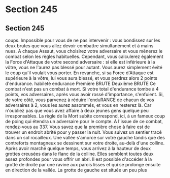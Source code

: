 # Section 245

## Section 245

coups. Impossible pour vous de ne pas intervenir : vous
bondissez sur les deux brutes que vous allez devoir combattre
simultanément et à mains nues. A chaque Assaut, vous choisirez
votre adversaire et vous mènerez le combat selon les règles
habituelles. Cependant, vous calculerez également la Force
d'Attaque de votre second adversaire : si elle est inférieure à la
vôtre, vous ne l'aurez pas blessé pour autant. Vous aurez
simplement évité le coup qu'il voulait vous porter. En revanche,
si sa Force d'Attaque est supérieure à la vôtre, lui vous aura
blessé, et vous perdrez alors 2 points d'endurance.
habileté endurance
Première BRUTE
Deuxième BRUTE
Ce combat n'est pas un combat à mort. Si votre total
d'endurance tombe à 4 points, vos adversaires, après vous
avoir rossé d'importance, s'enfuient. Si, de votre côté, vous
parvenez à réduire l'enduRANCE de chacun de vos adversaires
à 2, vous les aurez assommés, et vous en resterez là. Car
n'oubliez pas que vous avez affaire à deux jeunes gens quelque
peu irresponsables. La règle de la Mort subite correspond, ici, à
un fameux coup de poing qui étendra un adversaire pour le
compte. A l'issue de ce combat, rendez-vous au 337.
Vous savez que la première chose à faire est de trouver un
endroit abrité pour y passer la nuit. Vous suivez un sentier tracé
dans un sol rocailleux. Une vallée s'amorce sur votre gauche
tandis que des contreforts montagneux se dessinent sur votre
droite, au-delà d'une colline. Après avoir marché quelque temps,
vous arrivez à la hauteur de deux grottes creusées dans le flanc
de la colline. Elles semblent toutes deux assez profondes pour
vous offrir un abri. Il est possible d'accéder à la grotte de droite
par une ravine aux parois lisses et qui se prolonge ensuite en
direction de la vallée. La grotte de gauche est située un peu plus